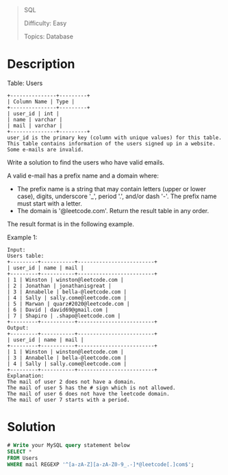 > SQL
>
> Difficulty: Easy
>
> Topics: Database

# Description

Table: Users

```
+---------------+---------+
| Column Name | Type |
+---------------+---------+
| user_id | int |
| name | varchar |
| mail | varchar |
+---------------+---------+
user_id is the primary key (column with unique values) for this table.
This table contains information of the users signed up in a website. Some e-mails are invalid.
```

Write a solution to find the users who have valid emails.

A valid e-mail has a prefix name and a domain where:

- The prefix name is a string that may contain letters (upper or lower case), digits, underscore '\_', period '.', and/or dash '-'. The prefix name must start with a letter.
- The domain is '@leetcode.com'.
  Return the result table in any order.

The result format is in the following example.

Example 1:

```
Input:
Users table:
+---------+-----------+-------------------------+
| user_id | name | mail |
+---------+-----------+-------------------------+
| 1 | Winston | winston@leetcode.com |
| 2 | Jonathan | jonathanisgreat |
| 3 | Annabelle | bella-@leetcode.com |
| 4 | Sally | sally.come@leetcode.com |
| 5 | Marwan | quarz#2020@leetcode.com |
| 6 | David | david69@gmail.com |
| 7 | Shapiro | .shapo@leetcode.com |
+---------+-----------+-------------------------+
Output:
+---------+-----------+-------------------------+
| user_id | name | mail |
+---------+-----------+-------------------------+
| 1 | Winston | winston@leetcode.com |
| 3 | Annabelle | bella-@leetcode.com |
| 4 | Sally | sally.come@leetcode.com |
+---------+-----------+-------------------------+
Explanation:
The mail of user 2 does not have a domain.
The mail of user 5 has the # sign which is not allowed.
The mail of user 6 does not have the leetcode domain.
The mail of user 7 starts with a period.
```

# Solution

```SQL
# Write your MySQL query statement below
SELECT *
FROM Users
WHERE mail REGEXP '^[a-zA-Z][a-zA-Z0-9_.-]*@leetcode[.]com$';
```
